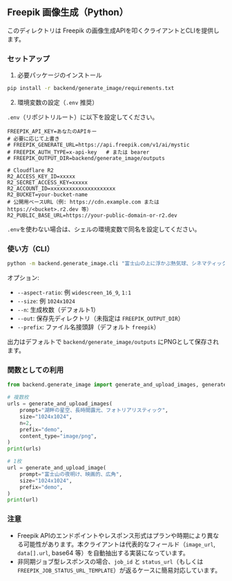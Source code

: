 ## Freepik 画像生成（Python）

このディレクトリは Freepik の画像生成APIを叩くクライアントとCLIを提供します。

### セットアップ

1) 必要パッケージのインストール

```bash
pip install -r backend/generate_image/requirements.txt
```

2) 環境変数の設定（`.env` 推奨）

`.env`（リポジトリルート）に以下を設定してください。

```
FREEPIK_API_KEY=あなたのAPIキー
# 必要に応じて上書き
# FREEPIK_GENERATE_URL=https://api.freepik.com/v1/ai/mystic
# FREEPIK_AUTH_TYPE=x-api-key   # または bearer
# FREEPIK_OUTPUT_DIR=backend/generate_image/outputs

# Cloudflare R2
R2_ACCESS_KEY_ID=xxxxx
R2_SECRET_ACCESS_KEY=xxxxx
R2_ACCOUNT_ID=xxxxxxxxxxxxxxxxxxxxx
R2_BUCKET=your-bucket-name
# 公開用ベースURL（例: https://cdn.example.com または https://<bucket>.r2.dev 等）
R2_PUBLIC_BASE_URL=https://your-public-domain-or-r2.dev
```

`.env`を使わない場合は、シェルの環境変数で同名を設定してください。

### 使い方（CLI）

```bash
python -m backend.generate_image.cli "富士山の上に浮かぶ熱気球、シネマティック"
```

オプション:

- `--aspect-ratio`: 例 `widescreen_16_9`, `1:1`
- `--size`: 例 `1024x1024`
- `--n`: 生成枚数（デフォルト1）
- `--out`: 保存先ディレクトリ（未指定は `FREEPIK_OUTPUT_DIR`）
- `--prefix`: ファイル名接頭辞（デフォルト `freepik`）

出力はデフォルトで `backend/generate_image/outputs` にPNGとして保存されます。

### 関数としての利用

```python
from backend.generate_image import generate_and_upload_images, generate_and_upload_image

# 複数枚
urls = generate_and_upload_images(
    prompt="湖畔の星空、長時間露光、フォトリアリスティック",
    size="1024x1024",
    n=2,
    prefix="demo",
    content_type="image/png",
)
print(urls)

# 1枚
url = generate_and_upload_image(
    prompt="富士山の夜明け、映画的、広角",
    size="1024x1024",
    prefix="demo",
)
print(url)
```

### 注意

- Freepik APIのエンドポイントやレスポンス形式はプランや時期により異なる可能性があります。本クライアントは代表的なフィールド（`image_url`, `data[].url`, base64 等）を自動抽出する実装になっています。
- 非同期ジョブ型レスポンスの場合、`job_id` と `status_url`（もしくは `FREEPIK_JOB_STATUS_URL_TEMPLATE`）が返るケースに簡易対応しています。



